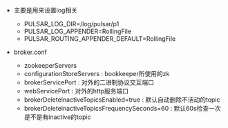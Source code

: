 * 主要是用来设置log相关
  * PULSAR_LOG_DIR=/log/pulsar/p1                                                                                                                                         
  * PULSAR_LOG_APPENDER=RollingFile                                                                                                                                       
  * PULSAR_ROUTING_APPENDER_DEFAULT=RollingFile
 
* broker.conf
   * zookeeperServers
   * configurationStoreServers : bookkeeper所使用的zk
   * brokerServicePort : 对外的二进制协议交互端口
   * webServicePort :  对外的http服务端口
   * brokerDeleteInactiveTopicsEnabled=true : 默认自动删除不活动的topic
   * brokerDeleteInactiveTopicsFrequencySeconds=60 : 默认60s检查一次是不是有inactive的topic
